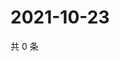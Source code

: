 # 2021-10-23

共 0 条

<!-- BEGIN WEIBO -->
<!-- 最后更新时间 Sat Oct 23 2021 10:01:32 GMT+0800 (China Standard Time) -->

<!-- END WEIBO -->
